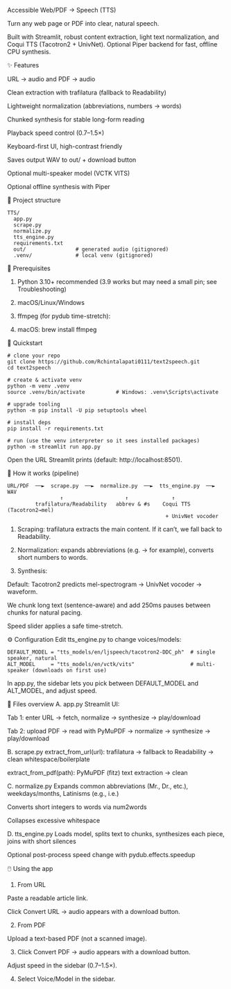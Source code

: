 Accessible Web/PDF → Speech (TTS)  

Turn any web page or PDF into clear, natural speech.

Built with Streamlit, robust content extraction, light text normalization, and Coqui TTS (Tacotron2 + UnivNet). Optional Piper backend for fast, offline CPU synthesis.

✨ Features  

URL → audio and PDF → audio

Clean extraction with trafilatura (fallback to Readability)

Lightweight normalization (abbreviations, numbers → words)

Chunked synthesis for stable long-form reading

Playback speed control (0.7–1.5×)

Keyboard-first UI, high-contrast friendly

Saves output WAV to out/ + download button

Optional multi-speaker model (VCTK VITS)

Optional offline synthesis with Piper

📂 Project structure
```
TTS/
  app.py
  scrape.py
  normalize.py
  tts_engine.py
  requirements.txt
  out/                # generated audio (gitignored)
  .venv/              # local venv (gitignored)
```
🧰 Prerequisites
1. Python 3.10+ recommended (3.9 works but may need a small pin; see Troubleshooting)

2. macOS/Linux/Windows

3. ffmpeg (for pydub time-stretch):

4. macOS: brew install ffmpeg


🚀 Quickstart
```
# clone your repo
git clone https://github.com/Rchintalapati0111/text2speech.git
cd text2speech

# create & activate venv
python -m venv .venv
source .venv/bin/activate          # Windows: .venv\Scripts\activate

# upgrade tooling
python -m pip install -U pip setuptools wheel

# install deps
pip install -r requirements.txt

# run (use the venv interpreter so it sees installed packages)
python -m streamlit run app.py
```
Open the URL Streamlit prints (default: http://localhost:8501).

🧠 How it works (pipeline)
```
URL/PDF  ──►  scrape.py  ──►  normalize.py  ──►  tts_engine.py  ──►  WAV
                 ↑                    ↑              ↑
         trafilatura/Readability   abbrev & #s    Coqui TTS (Tacotron2→mel)
                                                   + UnivNet vocoder
```
1. Scraping: trafilatura extracts the main content. If it can’t, we fall back to Readability.

2. Normalization: expands abbreviations (e.g. → for example), converts short numbers to words.

3. Synthesis:

Default: Tacotron2 predicts mel-spectrogram → UnivNet vocoder → waveform.

We chunk long text (sentence-aware) and add 250ms pauses between chunks for natural pacing.

Speed slider applies a safe time-stretch.

⚙️ Configuration
Edit tts_engine.py to change voices/models:

```
DEFAULT_MODEL = "tts_models/en/ljspeech/tacotron2-DDC_ph"  # single speaker, natural
ALT_MODEL     = "tts_models/en/vctk/vits"                  # multi-speaker (downloads on first use)
```
In app.py, the sidebar lets you pick between DEFAULT_MODEL and ALT_MODEL, and adjust speed.

🧩 Files overview
A. app.py
Streamlit UI:

Tab 1: enter URL → fetch, normalize → synthesize → play/download

Tab 2: upload PDF → read with PyMuPDF → normalize → synthesize → play/download

B. scrape.py
extract_from_url(url): trafilatura → fallback to Readability → clean whitespace/boilerplate

extract_from_pdf(path): PyMuPDF (fitz) text extraction → clean

C. normalize.py
Expands common abbreviations (Mr., Dr., etc.), weekdays/months, Latinisms (e.g., i.e.)

Converts short integers to words via num2words

Collapses excessive whitespace

D. tts_engine.py
Loads model, splits text to chunks, synthesizes each piece, joins with short silences

Optional post-process speed change with pydub.effects.speedup

🖱️ Using the app
1. From URL

Paste a readable article link.

Click Convert URL → audio appears with a download button.

2. From PDF

Upload a text-based PDF (not a scanned image).

3. Click Convert PDF → audio appears with a download button.

Adjust speed in the sidebar (0.7–1.5×).

4. Select Voice/Model in the sidebar.

